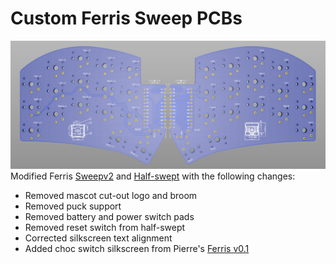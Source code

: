 # Custom Ferris Sweep PCBs
![sweepv2_custom](sweepv2_custom.png)
Modified Ferris [Sweepv2](https://github.com/davidphilipbarr/Sweep/tree/main/Sweepv2) and [Half-swept](https://github.com/davidphilipbarr/Sweep/tree/main/Sweep-half-swept) with the following changes:
* Removed mascot cut-out logo and broom
* Removed puck support
* Removed battery and power switch pads
* Removed reset switch from half-swept
* Corrected silkscreen text alignment
* Added choc switch silkscreen from Pierre's [Ferris v0.1](https://github.com/pierrechevalier83/ferris/tree/main/0.1)

